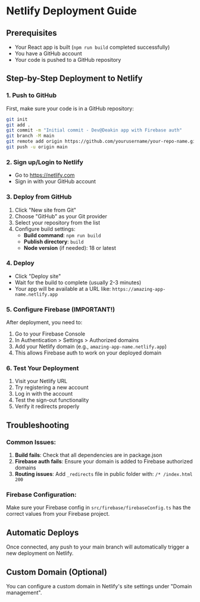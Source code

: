 # Netlify Deployment Guide

## Prerequisites
- Your React app is built (`npm run build` completed successfully)
- You have a GitHub account
- Your code is pushed to a GitHub repository

## Step-by-Step Deployment to Netlify

### 1. Push to GitHub
First, make sure your code is in a GitHub repository:

```bash
git init
git add .
git commit -m "Initial commit - Dev@Deakin app with Firebase auth"
git branch -M main
git remote add origin https://github.com/yourusername/your-repo-name.git
git push -u origin main
```

### 2. Sign up/Login to Netlify
- Go to https://netlify.com
- Sign in with your GitHub account

### 3. Deploy from GitHub
1. Click "New site from Git"
2. Choose "GitHub" as your Git provider
3. Select your repository from the list
4. Configure build settings:
   - **Build command**: `npm run build`
   - **Publish directory**: `build`
   - **Node version** (if needed): 18 or latest

### 4. Deploy
- Click "Deploy site"
- Wait for the build to complete (usually 2-3 minutes)
- Your app will be available at a URL like: `https://amazing-app-name.netlify.app`

### 5. Configure Firebase (IMPORTANT!)
After deployment, you need to:

1. Go to your Firebase Console
2. In Authentication > Settings > Authorized domains
3. Add your Netlify domain (e.g., `amazing-app-name.netlify.app`)
4. This allows Firebase auth to work on your deployed domain

### 6. Test Your Deployment
1. Visit your Netlify URL
2. Try registering a new account
3. Log in with the account
4. Test the sign-out functionality
5. Verify it redirects properly

## Troubleshooting

### Common Issues:
1. **Build fails**: Check that all dependencies are in package.json
2. **Firebase auth fails**: Ensure your domain is added to Firebase authorized domains
3. **Routing issues**: Add `_redirects` file in public folder with: `/* /index.html 200`

### Firebase Configuration:
Make sure your Firebase config in `src/firebase/firebaseConfig.ts` has the correct values from your Firebase project.

## Automatic Deploys
Once connected, any push to your main branch will automatically trigger a new deployment on Netlify.

## Custom Domain (Optional)
You can configure a custom domain in Netlify's site settings under "Domain management".
